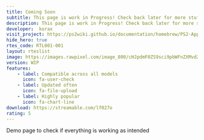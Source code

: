 ```yaml
---
title: Coming Soon
subtitle: This page is work in Progress! Check back later for more stuff!
description: This page is work in Progress! Check back later for more stuff!
developer:  korax
visit_project: https://ps2wiki.github.io/documentation/homebrew/PS2-App-System/SAS/index.html
hide_hero: true
rtes_code: RTL001-001
layout: rteslist
image: https://images.rawpixel.com/image_800/cHJpdmF0ZS9sci9pbWFnZXMvd2Vic2l0ZS8yMDIyLTA4L3JtNTU4LWVsZW1lbnRzLXdvcmQtMDEteC5qcGc.jpg
version: WIP
features:
    - label: Compatible across all models
      icon: fa-user-check
    - label: Updated often
      icon: fa-file-upload
    - label: Highly popular
      icon: fa-chart-line
download: https://streamable.com/lf027o
rating: 5
---
```


Demo page to check if everything is working as intended
